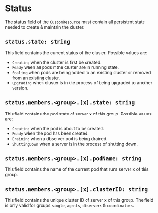 # Status

The status field of the `CustomResource` must contain all persistent state needed to
create & maintain the cluster.

## `status.state: string`

This field contains the current status of the cluster.
Possible values are:

- `Creating` when the cluster is first be created.
- `Ready` when all pods if the cluster are in running state.
- `Scaling` when pods are being added to an existing cluster or removed from an existing cluster.
- `Upgrading` when cluster is in the process of being upgraded to another version.

## `status.members.<group>.[x].state: string`

This field contains the pod state of server x of this group.
Possible values are:

- `Creating` when the pod is about to be created.
- `Ready` when the pod has been created.
- `Draining` when a dbserver pod is being drained.
- `ShuttingDown` when a server is in the process of shutting down.

## `status.members.<group>.[x].podName: string`

This field contains the name of the current pod that runs server x of this group.

## `status.members.<group>.[x].clusterID: string`

This field contains the unique cluster ID of server x of this group.
The field is only valid for groups `single`, `agents`, `dbservers` & `coordinators`.
